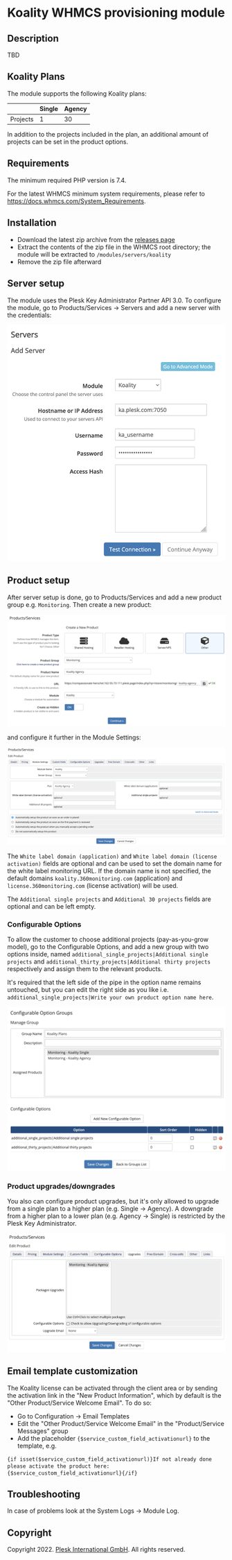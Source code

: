 # Koality WHMCS provisioning module

## Description

TBD

## Koality Plans

The module supports the following Koality plans:

|          | Single | Agency |
|----------|--------|--------|
| Projects | 1      | 30     |

In addition to the projects included in the plan, an additional amount of projects can be set in the product options.

## Requirements

The minimum required PHP version is 7.4.

For the latest WHMCS minimum system requirements, please refer to <https://docs.whmcs.com/System_Requirements>.

## Installation

* Download the latest zip archive from the [releases page](https://github.com/koality-io/whmcs-koality/releases)
* Extract the contents of the zip file in the WHMCS root directory; the module will be extracted to `/modules/servers/koality`
* Remove the zip file afterward

## Server setup

The module uses the Plesk Key Administrator Partner API 3.0. To configure the module, go to Products/Services -> Servers and add a new server with the credentials:

![Add Server](./docs/server.png)

## Product setup

After server setup is done, go to Products/Services and add a new product group e.g. `Monitoring`. Then create a new product:

![Add Product](./docs/product.png)

and configure it further in the Module Settings:

![Module Settings](./docs/module-settings.png)

The `White label domain (application)` and `White label domain (license activation)` fields are optional and can be used to set the domain name for the white label monitoring URL. If the domain name is not specified, the default domains `koality.360monitoring.com` (application) and `license.360monitoring.com` (license activation) will be used.

The `Additional single projects` and `Additional 30 projects` fields are optional and can be left empty.

### Configurable Options

To allow the customer to choose additional projects (pay-as-you-grow model), go to the Configurable Options, and add a new group with two options inside, named `additional_single_projects|Additional single projects` and `additional_thirty_projects|Additional thirty projects` respectively and assign them to the relevant products.

It's required that the left side of the pipe in the option name remains untouched, but you can edit the right side as you like i.e. `additional_single_projects|Write your own product option name here`.

![Configurable Options](./docs/configurable-options.png)

### Product upgrades/downgrades

You also can configure product upgrades, but it's only allowed to upgrade from a single plan to a higher plan (e.g. Single -> Agency). A downgrade from a higher plan to a lower plan (e.g. Agency -> Single) is restricted by the Plesk Key Administrator.

![Product upgrades](./docs/product-upgrades.png)

## Email template customization

The Koality license can be activated through the client area or by sending the activation link in the "New Product Information", which by default is the "Other Product/Service Welcome Email". To do so:

* Go to Configuration -> Email Templates
* Edit the "Other Product/Service Welcome Email" in the "Product/Service Messages" group
* Add the placeholder `{$service_custom_field_activationurl}` to the template, e.g.
```
{if isset($service_custom_field_activationurl)}If not already done please activate the product here: {$service_custom_field_activationurl}{/if}
```

## Troubleshooting

In case of problems look at the System Logs -> Module Log.

## Copyright

Copyright 2022. [Plesk International GmbH](https://www.plesk.com). All rights reserved.
